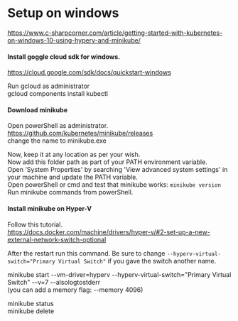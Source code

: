 # Setup on windows
https://www.c-sharpcorner.com/article/getting-started-with-kubernetes-on-windows-10-using-hyperv-and-minikube/  

#### Install goggle cloud sdk for windows.  
https://cloud.google.com/sdk/docs/quickstart-windows  

Run gcloud as administrator  
gcloud components install kubectl  

#### Download minikube 
Open powerShell as administrator.   
https://github.com/kubernetes/minikube/releases  
change the name to minikube.exe  

Now, keep it at any location as per your wish.  
Now add this folder path as part of your PATH environment variable.  
Open 'System Properties' by searching 'View advanced system settings' in your machine and update the PATH variable.  
Open powerShell or cmd and test that minikube works: ```minikube version```  
Run minikube commands from powerShell.  

#### Install minikube on Hyper-V
Follow this tutorial.  
https://docs.docker.com/machine/drivers/hyper-v/#2-set-up-a-new-external-network-switch-optional  

After the restart run this command. Be sure to change ```--hyperv-virtual-switch="Primary Virtual Switch"``` if you gave the switch another name.  

minikube start --vm-driver=hyperv --hyperv-virtual-switch="Primary Virtual Switch" --v=7 --alsologtostderr  
(you can add a memory flag: --memory 4096)  

minikube status  
minikube delete  
